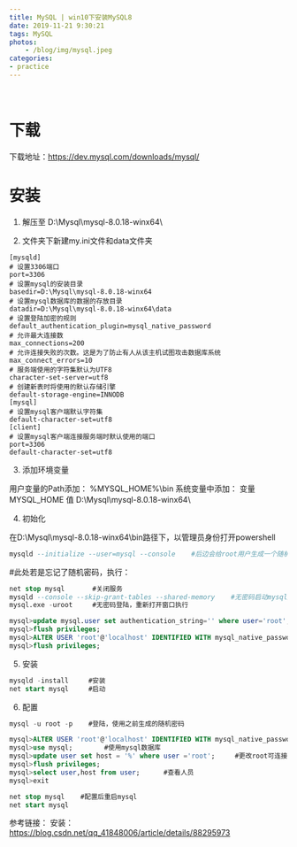 ```yaml
---
title: MySQL | win10下安装MySQL8
date: 2019-11-21 9:30:21
tags: MySQL
photos:
    - /blog/img/mysql.jpeg
categories:
- practice
---
```

<br>
<!-- more -->

# 下载

下载地址：https://dev.mysql.com/downloads/mysql/

# 安装

1. 解压至 D:\Mysql\mysql-8.0.18-winx64\

2. 文件夹下新建my.ini文件和data文件夹
<!--more-->
```
[mysqld]
# 设置3306端口
port=3306
# 设置mysql的安装目录
basedir=D:\Mysql\mysql-8.0.18-winx64
# 设置mysql数据库的数据的存放目录
datadir=D:\Mysql\mysql-8.0.18-winx64\data
# 设置登陆加密的规则
default_authentication_plugin=mysql_native_password
# 允许最大连接数
max_connections=200
# 允许连接失败的次数。这是为了防止有人从该主机试图攻击数据库系统
max_connect_errors=10
# 服务端使用的字符集默认为UTF8
character-set-server=utf8
# 创建新表时将使用的默认存储引擎
default-storage-engine=INNODB
[mysql]
# 设置mysql客户端默认字符集
default-character-set=utf8
[client]
# 设置mysql客户端连接服务端时默认使用的端口
port=3306
default-character-set=utf8
```

3. 添加环境变量

用户变量的Path添加： %MYSQL_HOME%\bin
系统变量中添加： 变量 MYSQL_HOME  值 D:\Mysql\mysql-8.0.18-winx64\

4. 初始化

在D:\Mysql\mysql-8.0.18-winx64\bin路径下，以管理员身份打开powershell
```sql
mysqld --initialize --user=mysql --console    #后边会给root用户生成一个随机密码
```

#此处若是忘记了随机密码，执行：
```sql
net stop mysql       #关闭服务
mysqld --console --skip-grant-tables --shared-memory    #无密码启动mysql服务
mysql.exe -uroot     #无密码登陆，重新打开窗口执行

mysql>update mysql.user set authentication_string='' where user='root';      #更新密码为空
mysql>flush privileges;
mysql>ALTER USER 'root'@'localhost' IDENTIFIED WITH mysql_native_password BY '123456';
mysql>flush privileges;
```

5. 安装

```sql
mysqld -install     #安装
net start mysql     #启动
```

6. 配置

```sql
mysql -u root -p    #登陆，使用之前生成的随机密码

mysql>ALTER USER 'root'@'localhost' IDENTIFIED WITH mysql_native_password BY '123456';    #更改密码，密码加密方式最好选择mysql_native_password
mysql>use mysql;        #使用mysql数据库
mysql>update user set host = '%' where user ='root';     #更改root可连接的host为任意ip
mysql>flush privileges;
mysql>select user,host from user;      #查看人员
mysql>exit

net stop mysql    #配置后重启mysql
net start mysql  
```

参考链接：
安装：https://blog.csdn.net/qq_41848006/article/details/88295973
